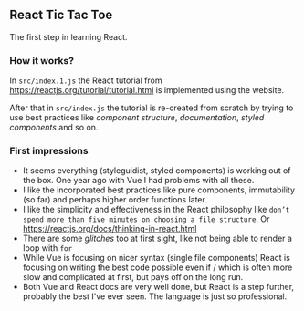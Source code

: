 ## React Tic Tac Toe

The first step in learning React.

### How it works?

In `src/index.1.js` the React tutorial from https://reactjs.org/tutorial/tutorial.html is implemented using the website.

After that in `src/index.js` the tutorial is re-created from scratch by trying to use best practices like *component structure*, *documentation*, *styled components* and so on.

### First impressions

- It seems everything (styleguidist, styled components) is working out of the box. One year ago with Vue I had problems with all these.
- I like the incorporated best practices like pure components, immutability (so far) and perhaps higher order functions later.
- I like the simplicity and effectiveness in the React philosophy like `don’t spend more than five minutes on choosing a file structure`. Or https://reactjs.org/docs/thinking-in-react.html
- There are some *glitches* too at first sight, like not being able to render a loop with `for`
- While Vue is focusing on nicer syntax (single file components) React is focusing on writing the best code possible even if / which is often more slow and complicated at first, but pays off on the long run.
- Both Vue and React docs are very well done, but React is a step further, probably the best I've ever seen. The language is just so professional.
